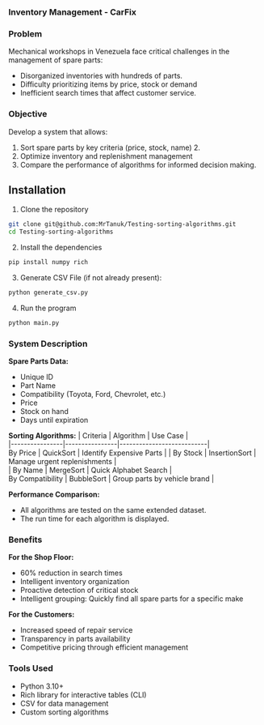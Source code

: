 ### Inventory Management - CarFix

### Problem 
Mechanical workshops in Venezuela face critical challenges in the management of spare parts:  
- Disorganized inventories with hundreds of parts.  
- Difficulty prioritizing items by price, stock or demand  
- Inefficient search times that affect customer service.  

### Objective  
Develop a system that allows:  
1. Sort spare parts by key criteria (price, stock, name) 2.  
2. Optimize inventory and replenishment management  
3. Compare the performance of algorithms for informed decision making.  

## Installation

1. Clone the repository

```bash
git clone git@github.com:MrTanuk/Testing-sorting-algorithms.git
cd Testing-sorting-algorithms
```

2. Install the dependencies

```bash
pip install numpy rich
```

3. Generate CSV File (if not already present):

```bash
python generate_csv.py
```

4. Run the program

```bash
python main.py
```

### System Description  
**Spare Parts Data:**
- Unique ID  
- Part Name  
- Compatibility (Toyota, Ford, Chevrolet, etc.)  
- Price  
- Stock on hand  
- Days until expiration  


**Sorting Algorithms:**
| Criteria | Algorithm | Use Case |  
|----------------|----------------|---------------------------|  
By Price | QuickSort | Identify Expensive Parts | 
| By Stock | InsertionSort | Manage urgent replenishments |  
| By Name | MergeSort | Quick Alphabet Search |  
By Compatibility | BubbleSort | Group parts by vehicle brand | 


**Performance Comparison:**
- All algorithms are tested on the same extended dataset.
- The run time for each algorithm is displayed.

### Benefits  
**For the Shop Floor:**
- 60% reduction in search times  
- Intelligent inventory organization  
- Proactive detection of critical stock
- Intelligent grouping: Quickly find all spare parts for a specific make


**For the Customers:**
- Increased speed of repair service  
- Transparency in parts availability  
- Competitive pricing through efficient management  

### Tools Used  
- Python 3.10+  
- Rich library for interactive tables (CLI)  
- CSV for data management  
- Custom sorting algorithms  